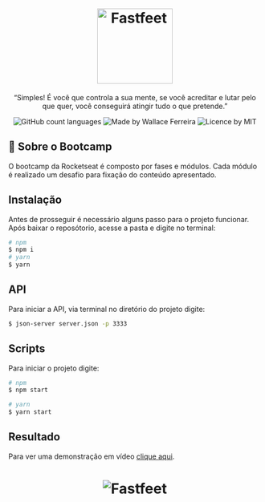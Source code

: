 <h1 align="center">
  <img alt="Fastfeet" title="GoBarber" src="https://i.imgur.com/a34ao0x.png" width="150px" />
</h1>

<p align="center">“Simples! É você que controla a sua mente, se você acreditar e lutar pelo que quer, você conseguirá atingir tudo o que pretende.”</blockquote>

<p align="center">
  <img alt="GitHub count languages" src="https://img.shields.io/badge/languages-3-brightgreen" />
  <img alt="Made by Wallace Ferreira" src="https://img.shields.io/badge/made%20by-Wallace%20Ferreira-green" />
  <img alt="Licence by MIT" src="https://img.shields.io/badge/license-MIT-green" />
</p>

## :rocket: Sobre o Bootcamp
O bootcamp da Rocketseat é composto por fases e módulos. Cada módulo é realizado um desafio para fixação do conteúdo apresentado.

## Instalação
Antes de prosseguir é necessário alguns passo para o projeto funcionar. Após baixar o reposótorio, acesse a pasta e digite no terminal: 
```sh
# npm
$ npm i
# yarn
$ yarn
```
## API
Para iniciar a API, via terminal no diretório do projeto digite:
```sh
$ json-server server.json -p 3333
```

## Scripts
Para iniciar o projeto digite:
```sh
# npm
$ npm start

# yarn
$ yarn start
```

## Resultado
Para ver uma demonstração em vídeo [clique aqui](https://youtu.be/4nA2w5KpQSQ).
<h1 align="center">
  <img alt="Fastfeet" title="GoBarber" src="https://i.imgur.com/blvQeET.png" />
</h1>
